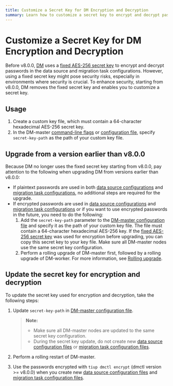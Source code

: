 ```yaml
---
title: Customize a Secret Key for DM Encryption and Decryption
summary: Learn how to customize a secret key to encrypt and decrypt passwords used in the DM（Data Migration）data source and migration task configurations.
---
```


# Customize a Secret Key for DM Encryption and Decryption

Before v8.0.0, [DM](/dm/dm-overview.md) uses a [fixed AES-256 secret key](https://github.com/pingcap/tiflow/blob/1252979421fc83ffa2a1548d981e505f7fc0b909/dm/pkg/encrypt/encrypt.go#L27) to encrypt and decrypt passwords in the data source and migration task configurations. However, using a fixed secret key might pose security risks, especially in environments where security is crucial. To enhance security, starting from v8.0.0, DM removes the fixed secret key and enables you to customize a secret key.

## Usage

1. Create a custom key file, which must contain a 64-character hexadecimal AES-256 secret key.
2. In the DM-master [command-line flags](/dm/dm-command-line-flags.md) or [configuration file](/dm/dm-master-configuration-file.md), specify `secret-key-path` as the path of your custom key file.

## Upgrade from a version earlier than v8.0.0

Because DM no longer uses the fixed secret key starting from v8.0.0, pay attention to the following when upgrading DM from versions earlier than v8.0.0:

- If plaintext passwords are used in both [data source configurations](/dm/dm-source-configuration-file.md) and [migration task configurations](/dm/task-configuration-file-full.md), no additional steps are required for the upgrade.
- If encrypted passwords are used in [data source configurations](/dm/dm-source-configuration-file.md) and [migration task configurations](/dm/task-configuration-file-full.md) or if you want to use encrypted passwords in the future, you need to do the following:
    1. Add the `secret-key-path` parameter to the [DM-master configuration file](/dm/dm-master-configuration-file.md) and specify it as the path of your custom key file. The file must contain a 64-character hexadecimal AES-256 key. If the [fixed AES-256 secret key](https://github.com/pingcap/tiflow/blob/1252979421fc83ffa2a1548d981e505f7fc0b909/dm/pkg/encrypt/encrypt.go#L27) was used for encryption before upgrading, you can copy this secret key to your key file. Make sure all DM-master nodes use the same secret key configuration.
    2. Perform a rolling upgrade of DM-master first, followed by a rolling upgrade of DM-worker. For more information, see [Rolling upgrade](/dm/maintain-dm-using-tiup.md#rolling-upgrade).

## Update the secret key for encryption and decryption

To update the secret key used for encryption and decryption, take the following steps:

1. Update `secret-key-path` in [DM-master configuration file](/dm/dm-master-configuration-file.md).

    > **Note:**
    >
    > - Make sure all DM-master nodes are updated to the same secret key configuration.
    > - During the secret key update, do not create new [data source configuration files](/dm/dm-source-configuration-file.md) or [migration task configuration files](/dm/task-configuration-file-full.md).

2. Perform a rolling restart of DM-master.
3. Use the passwords encrypted with `tiup dmctl encrypt` (dmctl version >= v8.0.0) when you create new [data source configuration files](/dm/dm-source-configuration-file.md) and [migration task configuration files](/dm/task-configuration-file-full.md).